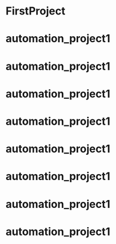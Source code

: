 # FirstProject
# automation_project1
# automation_project1
# automation_project1
# automation_project1
# automation_project1
# automation_project1
# automation_project1
# automation_project1
